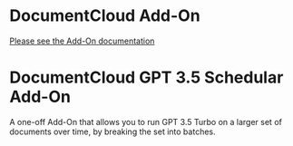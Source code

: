 
# DocumentCloud Add-On

[Please see the Add-On documentation](https://github.com/MuckRock/documentcloud-hello-world-addon/wiki/)

# DocumentCloud GPT 3.5 Schedular Add-On

A one-off Add-On that allows you to run GPT 3.5 Turbo on a larger set of documents over time, by breaking the set into batches. 
